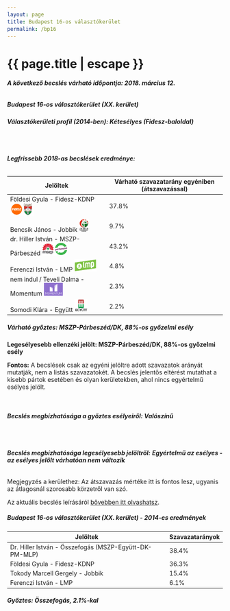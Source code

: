 ```yaml
---
layout: page
title: Budapest 16-os választókerület
permalink: /bp16
---
```


<h1 class="page-title">{{ page.title | escape }}</h1>

<div class="section">
    <div class="row">
          <div class="col s12"><h6><span><strong>A következő becslés várható időpontja: 2018. március 12.</strong></span></h6>
		  <h5>Budapest 16-os választókerület (XX. kerület)</h5>
<h6><strong>Választókerületi profil (2014-ben): <span id="profil">Kétesélyes (Fidesz-baloldal)</span></strong></h6>
<br/>
<h6><strong>Legfrissebb 2018-as becslések eredménye:</strong></h6>
<table class="striped">
              <thead>
                <tr>
                    <th>Jelöltek</th>
                    <th>Várható szavazatarány egyéniben (átszavazással)</th>
                </tr>
              </thead>
              <tbody>
             <tr>
                  <td>Földesi Gyula - Fidesz-KDNP <img src="images/fideszkdnp_logo.png" style="width:55px;height:30px;"></td>
				  <td id="id_fidesz">37.8%</td>
			</tr>
			<tr><td>Bencsik János - Jobbik <img src="images/jobbik_logo.png" style="width:23px;height:30px;"></td><td id="id_jobbik">9.7%</td></tr>
<tr>
                  <td>dr. Hiller István - MSZP-Párbeszéd <img src="images/mszpparbeszed_logo.png" style="width:60px;height:30px;"></td>
				  <td id="id_baloldal">43.2%</td>
			</tr>
			<tr>
                  <td>Ferenczi István - LMP <img src="images/lmp_logo.png" style="width:52px;height:30px;"></td>
				  <td id="lmp">4.8%</td>
			</tr>
			<tr>
				  <td>nem indul / Teveli Dalma - Momentum <img src="images/momentum_logo.png" style="width:44px;height:30px;"></td>
				  <td id="id_momentum">2.3%</td>
			</tr>
<tr>
<td>Somodi Klára -  Együtt <img src="images/egyutt_logo.png" style="width:31px;height:30px;"></td>
<td id="id_egyutt">2.2%</td>
</tr>                
              </tbody>
            </table>
			<h5>Várható győztes: <span id="gyoztes">MSZP-Párbeszéd/DK, </span><span id="esely">88%</span><span>-os győzelmi esély</span></h5>
			<p><strong>Legesélyesebb ellenzéki jelölt: <span id="masodik">MSZP-Párbeszéd/DK, </span><span id="esely2">88%</span><span>-os győzelmi esély</span></strong></p>
			
<p><strong>Fontos:</strong> A becslések csak az egyéni jelöltre adott szavazatok arányát mutatják, nem a listás szavazatokét. A becslés jelentős eltérést mutathat a kisebb pártok esetében és olyan kerületekben, ahol nincs egyértelmű esélyes jelölt.</p>
<br/>
			<h6><strong>Becslés megbízhatósága a győztes esélyeiről: Valószínű</strong> </h6>
<br/><h6><strong>Becslés megbízhatósága legesélyesebb jelöltről:</strong> <strong><span id="biztos_jelolt">Egyértelmű az esélyes - az esélyes jelölt várhatóan nem változik</span></strong></h6>
<p>Megjegyzés a kerülethez: Az átszavazás mértéke itt is fontos lesz, ugyanis az átlagosnál szorosabb körzetről van szó.</p>
<p>Az aktuális becslés leírásáról <a href="../metodologia#0305">bővebben itt olvashatsz</a>.</p>
          </div>
    </div>
</div>

<div class="section">
    <div class="row">
          <div class="col s12">
		  <h5>Budapest 16-os választókerület (XX. kerület) - 2014-es eredmények</h5>
            <table class="striped">
              <thead>
                <tr>
                    <th>Jelöltek</th>
                    <th>Szavazatarányok</th>
                </tr>
              </thead>
              <tbody>
             <tr>
			      <td>Dr. Hiller István - Összefogás (MSZP-Együtt-DK-PM-MLP)</td>
				  <td>38.4%</td> 
			</tr>
			<tr>
                 <td>Földesi Gyula - Fidesz-KDNP</td>
				 <td>36.3%</td>
			</tr>
			<tr>
                  <td>Tokody Marcell Gergely - Jobbik</td>
				  <td>15.4%</td>
			</tr>
			<tr>
				  <td>Ferenczi István - LMP</td>
				  <td>6.1%</td>
			</tr>                
              </tbody>
            </table>
			<h5>Győztes: Összefogás, 2.1%-kal</h5>
          </div>
    </div>
</div>
